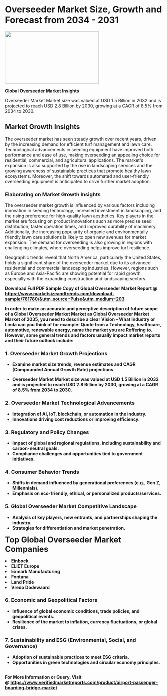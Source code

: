 <H1>Overseeder Market Size, Growth and Forecast from 2034 - 2031</H1><img class="aligncenter size-medium wp-image-584254" src="https://thirdeyenews.in/wp-content/uploads/2034/09/Global-Market-Research-300x168.jpeg" alt="" width="300" height="168" /><p><strong>Global&nbsp;<a href="https://www.marketsizeandtrends.com/download-sample/761780/&amp;utm_source=Pulse&amp;utm_medium=203">Overseeder Market</a> Insights</strong></p><p>Overseeder Market Market size was valued at USD 1.5 Billion in 2032 and is projected to reach USD 2.8 Billion by 2030, growing at a CAGR of 8.5% from 2034 to 2030.</p><p><!DOCTYPE html> <html lang="en"> <head> <meta charset="UTF-8"> <meta name="viewport" content="width=device-width, initial-scale=1.0"> <title>Overseeder Market Growth Insights</title> </head> <body> <h2>Market Growth Insights</h2> <p> The overseeder market has seen steady growth over recent years, driven by the increasing demand for efficient turf management and lawn care. Technological advancements in seeding equipment have improved both performance and ease of use, making overseeding an appealing choice for residential, commercial, and agricultural applications. The market's expansion is also supported by the rise in landscaping services and the growing awareness of sustainable practices that promote healthy lawn ecosystems. Moreover, the shift towards automated and user-friendly overseeding equipment is anticipated to drive further market adoption. </p> <p><strong></strong></p> <h3>Elaborating on Market Growth Insights</h3> <p> The overseeder market growth is influenced by various factors including innovation in seeding technology, increased investment in landscaping, and the rising preference for high-quality lawn aesthetics. Key players in the market are focusing on product innovations such as more precise seed distribution, faster operation times, and improved durability of machinery. Additionally, the increasing popularity of organic and environmentally friendly lawn care solutions is likely to open new avenues for market expansion. The demand for overseeding is also growing in regions with challenging climates, where overseeding helps improve turf resilience. </p> <p> Geographic trends reveal that North America, particularly the United States, holds a significant share of the overseeder market due to its advanced residential and commercial landscaping industries. However, regions such as Europe and Asia-Pacific are showing potential for rapid growth, especially with the expanding construction and landscaping sectors. </p> <p><strong></p><p><span class=""><strong>Download Full PDF Sample Copy of Global Overseeder Market Report</strong> @ <a href="https://www.marketsizeandtrends.com/download-sample/761780/&amp;utm_source=Pulse&amp;utm_medium=203" target="_blank">https://www.marketsizeandtrends.com/download-sample/761780/&amp;utm_source=Pulse&amp;utm_medium=203</a></span></p><p>In order to make an accurate and perceptive description of future scope of a Global&nbsp;Overseeder Market Market as Global&nbsp;Overseeder Market Market of 2035, you need to describe a clear Vision &ndash; What Industry or Linda can you think of for example: Quote from a Technology, healthcare, automotive, renewable energy, name the market you are Reffering to. However, some general trends and factors usually impact market reports and their future outlook include:</p><h3>1.&nbsp;<strong>Overseeder Market Growth Projections</strong></h3><ul><li>Examine market size trends, revenue estimates and CAGR (Compounded Annual Growth Rate) projections.</li><li><p>Overseeder Market Market size was valued at USD 1.5 Billion in 2032 and is projected to reach USD 2.8 Billion by 2030, growing at a CAGR of 8.5% from 2034 to 2030.</p></li></ul><h3>2.&nbsp;<strong>Overseeder Market Technological Advancements</strong></h3><ul><li>Integration of AI, IoT, blockchain, or automation in the industry.</li><li>Innovations driving cost reductions or improving efficiency.</li></ul><h3>3.&nbsp;<strong>Regulatory and Policy Changes</strong></h3><ul><li>Impact of global and regional regulations, including sustainability and carbon-neutral goals.</li><li>Compliance challenges and opportunities tied to government initiatives.</li></ul><h3>4.&nbsp;<strong>Consumer Behavior Trends</strong></h3><ul><li>Shifts in demand influenced by generational preferences (e.g., Gen Z, Millennials).</li><li>Emphasis on eco-friendly, ethical, or personalized products/services.</li></ul><h3>5.&nbsp;<strong>Global Overseeder Market Competitive Landscape</strong></h3><ul><li>Analysis of key players, new entrants, and partnerships shaping the industry.</li><li>Strategies for differentiation and market penetration.</li></ul><p data-pm-slice="1 1 []"><span style="color: inherit; font-family: inherit; font-size: 25px;">Top Global Overseeder Market Companies</span></p><div class="" data-test-id=""><p><li>Einbock</li><li> ELIET Europe</li><li> Exmark Manufacturing</li><li> Fontana</li><li> Land Pride</li><li> Vredo Dodewaard</li></p></div><h3>6.&nbsp;<strong>Economic and Geopolitical Factors</strong></h3><ul><li>Influence of global economic conditions, trade policies, and geopolitical events.</li><li>Resilience of the market to inflation, currency fluctuations, or global crises.</li></ul><h3>7.&nbsp;<strong>Sustainability and ESG (Environmental, Social, and Governance)</strong></h3><ul><li>Adoption of sustainable practices to meet ESG criteria.</li><li>Opportunities in green technologies and circular economy principles.</li></ul><h2><strong style="font-size: 14px;">For More Information or Query, Visit @&nbsp;</strong><a style="background-color: #ffffff; font-size: 14px;" href="https://www.marketsizeandtrends.com/report/overseeder-market/" target="_blank">https://www.verifiedmarketreports.com/product/airport-passenger-boarding-bridge-market</a></h2>
